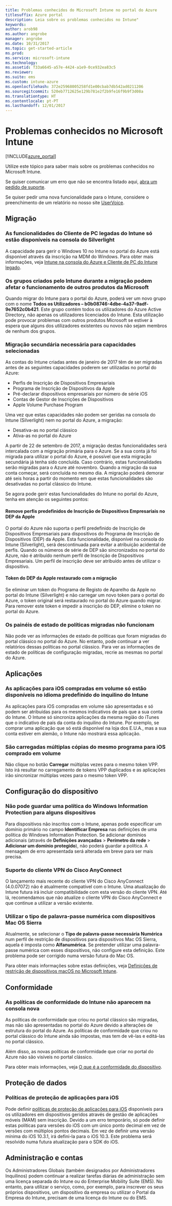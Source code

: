 ```yaml
---
title: Problemas conhecidos do Microsoft Intune no portal do Azure
titlesuffix: Azure portal
description: Leia sobre os problemas conhecidos no Intune"
keywords: 
author: arob98
ms.author: angrobe
manager: angrobe
ms.date: 10/31/2017
ms.topic: get-started-article
ms.prod: 
ms.service: microsoft-intune
ms.technology: 
ms.assetid: f33a6645-a57e-4424-a1e9-0ce932ea83c5
ms.reviewer: 
ms.suite: ems
ms.custom: intune-azure
ms.openlocfilehash: 372e25968005258fd1e00cbab7db542ad0211206
ms.sourcegitcommit: 520eb7712625e129b781e2f2b9fe16f9b9f3d08a
ms.translationtype: HT
ms.contentlocale: pt-PT
ms.lasthandoff: 12/01/2017
---
```

# <a name="known-issues-in-microsoft-intune"></a>Problemas conhecidos no Microsoft Intune


[!INCLUDE[azure_portal](./includes/azure_portal.md)]


Utilize este tópico para saber mais sobre os problemas conhecidos no Microsoft Intune.

Se quiser comunicar um erro que não se encontra listado aqui, [abra um pedido de suporte](get-support.md).

Se quiser pedir uma nova funcionalidade para o Intune, considere o preenchimento de um relatório no nosso site [UserVoice](https://microsoftintune.uservoice.com/forums/291681-ideas/category/189016-azure-admin-console).

## <a name="migration"></a>Migração

### <a name="intune-legacy-pc-client-features-are-only-available-in-the-silverlight-console"></a>As funcionalidades do Cliente de PC legadas do Intune só estão disponíveis na consola do Silverlight

A capacidade para gerir o Windows 10 no Intune no portal do Azure está disponível através da inscrição na MDM do Windows. Para obter mais informações, veja [Intune na consola do Azure e Cliente de PC do Intune legado](https://docs.microsoft.com/intune-classic/deploy-use/intune-on-azure).

### <a name="groups-created-by-intune-during-migration-might-affect-functionality-of-other-microsoft-products"></a>Os grupos criados pelo Intune durante a migração podem afetar o funcionamento de outros produtos da Microsoft

Quando migrar do Intune para o portal do Azure, poderá ver um novo grupo com o nome **Todos os Utilizadores – b0b08746-4dbe-4a37-9adf-9e7652c0b421**. Este grupo contém todos os utilizadores do Azure Active Directory, não apenas os utilizadores licenciados do Intune. Esta utilização pode provocar problemas com outros produtos Microsoft se estiver à espera que alguns dos utilizadores existentes ou novos não sejam membros de nenhum dos grupos.

### <a name="secondary-migration-required-for-select-capabilities"></a>Migração secundária necessária para capacidades selecionadas

As contas do Intune criadas antes de janeiro de 2017 têm de ser migradas antes de as seguintes capacidades poderem ser utilizadas no portal do Azure:

- Perfis de Inscrição de Dispositivos Empresariais
- Programa de Inscrição de Dispositivos da Apple
- Pré-declarar dispositivos empresariais por número de série iOS
- Contas de Gestor de Inscrições de Dispositivos
- Apple Volume Purchase Program

Uma vez que estas capacidades não podem ser geridas na consola do Intune (Silverlight) nem no portal do Azure, a migração:
- Desativa-as no portal clássico
- Ativa-as no portal do Azure  

A partir de 22 de setembro de 2017, a migração destas funcionalidades será intercalada com a migração primária para o Azure. Se a sua conta já foi migrada para utilizar o portal do Azure, é possível que esta migração secundária já tenha sido concluída. Caso contrário, estas funcionalidades serão migradas para o Azure até novembro. Quando a migração da sua conta começar, será concluída no mesmo dia. A migração poderá demorar até seis horas a partir do momento em que estas funcionalidades são desativadas no portal clássico do Intune.

Se agora pode gerir estas funcionalidades do Intune no portal do Azure, tenha em atenção os seguintes pontos:

#### <a name="removes-default-corporate-device-enrollment-profiles-in-apple-dep"></a>Remove perfis predefinidos de Inscrição de Dispositivos Empresariais no DEP da Apple
O portal do Azure não suporta o perfil predefinido de Inscrição de Dispositivos Empresariais para dispositivos do Programa de Inscrição de Dispositivos (DEP) da Apple. Esta funcionalidade, disponível na consola do Intune (Silverlight), será descontinuada para evitar a atribuição acidental de perfis. Quando os números de série de DEP são sincronizados no portal do Azure, não é atribuído nenhum perfil de Inscrição de Dispositivos Empresariais. Um perfil de inscrição deve ser atribuído antes de utilizar o dispositivo.

#### <a name="apple-dep-token-restored-with-migration"></a>Token do DEP da Apple restaurado com a migração

Se eliminar um token do Programa de Registo de Aparelho da Apple no portal do Intune (Silverlight) e não carregar um novo token para o portal do Azure, o token original será restaurado no portal do Azure quando migrar. Para remover este token e impedir a inscrição do DEP, elimine o token no portal do Azure.

### <a name="status-blades-for-migrated-policies-do-not-work"></a>Os painéis de estado de políticas migradas não funcionam

Não pode ver as informações de estado de políticas que foram migradas do portal clássico no portal do Azure. No entanto, pode continuar a ver relatórios dessas políticas no portal clássico. Para ver as informações de estado de políticas de configuração migradas, recrie as mesmas no portal do Azure.

## <a name="apps"></a>Aplicações

### <a name="ios-volume-purchased-apps-only-available-in-default-intune-tenant-language"></a>As aplicações para iOS compradas em volume só estão disponíveis no idioma predefinido do inquilino do Intune
As aplicações para iOS compradas em volume são apresentadas e só podem ser atribuídas para os mesmos indicativos de país que a sua conta do Intune. O Intune só sincroniza aplicações da mesma região do iTunes que o indicativo de país da conta do inquilino do Intune. Por exemplo, se comprar uma aplicação que só está disponível na loja dos E.U.A., mas a sua conta estiver em alemão, o Intune não mostrará essa aplicação.

### <a name="multiple-copies-of-the-same-ios-volume-purchase-program-are-uploaded"></a>São carregadas múltiplas cópias do mesmo programa para iOS comprado em volume
Não clique no botão **Carregar** múltiplas vezes para o mesmo token VPP. Isto irá resultar no carregamento de tokens VPP duplicados e as aplicações irão sincronizar múltiplas vezes para o mesmo token VPP.

<!-- ## Groups -->

## <a name="device-configuration"></a>Configuração do dispositivo

### <a name="you-cannot-save-a-windows-information-protection-policy-for-some-devices"></a>Não pode guardar uma política do Windows Information Protection para alguns dispositivos

Para dispositivos não inscritos com o Intune, apenas pode especificar um domínio primário no campo **Identificar Empresa** nas definições de uma política do Windows Information Protection.
Se adicionar domínios adicionais (através de **Definições avançadas** > **Perímetro da rede** > **Adicionar um domínio protegido**), não poderá guardar a política. A mensagem de erro apresentada será alterada em breve para ser mais precisa.

### <a name="cisco-anyconnect-vpn-client-support"></a>Suporte do cliente VPN do Cisco AnyConnect

O lançamento mais recente do cliente VPN do Cisco AnyConnect (4.0.07072) não é atualmente compatível com o Intune.
Uma atualização do Intune futura irá incluir compatibilidade com esta versão do cliente VPN. Até lá, recomendamos que não atualize o cliente VPN do Cisco AnyConnect e que continue a utilizar a versão existente.

### <a name="using-the-numeric-password-type-with-macos-sierra-devices"></a>Utilizar o tipo de palavra-passe numérica com dispositivos Mac OS Sierra

Atualmente, se selecionar o **Tipo de palavra-passe necessária** **Numérica** num perfil de restrição de dispositivos para dispositivos Mac OS Sierra, aquela é imposta como **Alfanumérica**. Se pretender utilizar uma palavra-passe numérica com esses dispositivos, não configure esta definição.
Este problema pode ser corrigido numa versão futura do Mac OS.

Para obter mais informações sobre estas definições, veja [Definições de restrição de dispositivos macOS no Microsoft Intune](device-restrictions-macos.md).

## <a name="compliance"></a>Conformidade

### <a name="compliance-policies-from-intune-do-not-show-up-in-new-console"></a>As políticas de conformidade do Intune não aparecem na consola nova

As políticas de conformidade que criou no portal clássico são migradas, mas não são apresentadas no portal do Azure devido a alterações de estrutura do portal do Azure. As políticas de conformidade que criou no portal clássico do Intune ainda são impostas, mas tem de vê-las e editá-las no portal clássico.

Além disso, as novas políticas de conformidade que criar no portal do Azure não são visíveis no portal clássico.

Para obter mais informações, veja [O que é a conformidade do dispositivo](device-compliance.md).

<!-- ## Enrollment -->


## <a name="data-protection"></a>Proteção de dados

### <a name="ios-app-protection-policies"></a>Políticas de proteção de aplicações para iOS

Pode definir [políticas de proteção de aplicações para iOS](app-protection-policy-settings-ios.md) disponíveis para os utilizadores em dispositivos geridos através de gestão de aplicações móveis (MAM) sem inscrição. Devido a um erro temporário, só pode definir estas políticas para versões do iOS com um único ponto decimal em vez de versões com múltiplos pontos decimais. Em vez de definir uma versão mínima do iOS 10.3.1, irá defini-la para o iOS 10.3. Este problema será resolvido numa futura atualização para o SDK do iOS.


## <a name="administration-and-accounts"></a>Administração e contas

Os Administradores Globais (também designados por Administradores Inquilinos) podem continuar a realizar tarefas diárias de administração sem uma licença separada do Intune ou do Enterprise Mobility Suite (EMS). No entanto, para utilizar o serviço, como, por exemplo, para inscrever os seus próprios dispositivos, um dispositivo da empresa ou utilizar o Portal da Empresa do Intune, precisam de uma licença do Intune ou do EMS.

<!-- ## Additional items -->
